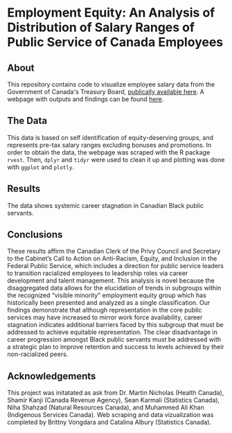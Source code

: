 # Employment Equity: An Analysis of Distribution of Salary Ranges of Public Service of Canada Employees


## About
This repository contains code to visualize  employee salary data from the Government of Canada's Treasury Board, [publically available here](https://www.canada.ca/en/treasury-board-secretariat/services/innovation/human-resources-statistics/diversity-inclusion-statistics.html). A webpage with outputs and findings can be found [here](https://klaxonklaxoff.github.io/ee_dv/).

## The Data
This data is based on self identification of equity-deserving groups, and represents pre-tax salary ranges excluding bonuses and promotions. In order to obtain the data, the webpage was scraped with the R package `rvest`. Then, `dplyr` and `tidyr` were used to clean it up and plotting was done with `ggplot` and `plotly`. 

## Results
The data shows systemic career stagnation in Canadian Black public servants. 


## Conclusions
These results affirm the Canadian Clerk of the Privy Council and Secretary to the Cabinet’s Call to Action on Anti-Racism, Equity, and Inclusion in the Federal Public Service, which includes a direction for public service leaders to transition racialized employees to leadership roles via career development and talent management. This analysis is novel because the disaggregated data allows for the elucidation of trends in subgroups within the recognized “visible minority” employment equity group which has historically been presented and analyzed as a single classification. Our findings demonstrate that although representation in the core public services may have increased to mirror work force availability, career stagnation indicates additional barriers faced by this subgroup that must be addressed to achieve equitable representation. The clear disadvantage in career progression amongst Black public servants must be addressed with a strategic plan to improve retention and success to levels achieved by their non-racialized peers. 

  
## Acknowledgements
 This project was initatated as ask from Dr. Martin Nicholas (Health Canada), Shamir Kanji (Canada Revenue Agency), Sean Karmali (Statistics Canada), Niha Shahzad (Natural Resources Canada), and Muhammed Ali Khan (Indigenous Services Canada). Web scraping and data vizualization was completed by Brittny Vongdara and Catalina Albury (Statistics Canada). 







